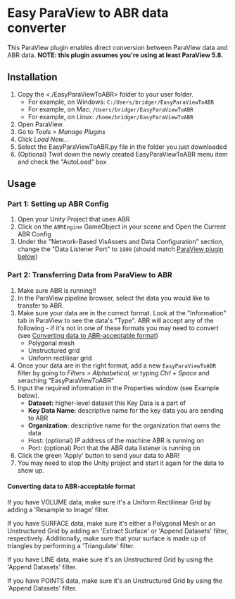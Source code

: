 # Easy ParaView to ABR data converter

This ParaView plugin enables direct conversion between ParaView data and ABR data. **NOTE: this plugin assumes you're using at least ParaView 5.8.**


## Installation

1. Copy the <./EasyParaViewToABR> folder to your user folder.
    - For example, on Windows: `C:/Users/bridger/EasyParaViewToABR`
    - For example, on Mac: `/Users/bridger/EasyParaViewToABR`
    - For example, on Linux: `/home/bridger/EasyParaViewToABR`
2. Open ParaView.
3. Go to *Tools > Manage Plugins*
4. Click *Load New...*
5. Select the EasyParaViewToABR.py file in the folder you just downloaded
6. (Optional) Twirl down the newly created EasyParaViewToABR menu item and check the "AutoLoad" box


## Usage

### Part 1: Setting up ABR Config

1. Open your Unity Project that uses ABR
2. Click on the `ABREngine` GameObject in your scene and Open the Current ABR Config
3. Under the "Network-Based VisAssets and Data Configuration" section, change the "Data Listener Port" to `1900` (should match [ParaView plugin below](#part-2-transferring-data-from-paraview-to-abr))


### Part 2: Transferring Data from ParaView to ABR

1. Make sure ABR is running!!
2. In the ParaView pipeline browser, select the data you would like to transfer to ABR.
3. Make sure your data are in the correct format. Look at the "Information" tab in ParaView to see the data's "Type". ABR will accept any of the following - if it's not in one of these formats you may need to convert (see [Converting data to ABR-acceptable format](#converting-data-to-abr-acceptable-format))
    - Polygonal mesh
    - Unstructured grid
    - Uniform rectiliear grid
4. Once your data are in the right format, add a new `EasyParaViewToABR` filter by going to *Filters > Alphabetical*, or typing *Ctrl + Space* and seraching "EasyParaViewToABR"
5. Input the required information in the Properties window (see Example below).
    - **Dataset:** higher-level dataset this Key Data is a part of
    - **Key Data Name:** descriptive name for the key data you are sending to ABR
    - **Organization:** descriptive name for the organization that owns the data
    - Host: (optional) IP address of the machine ABR is running on
    - Port: (optional) Port that the ABR data listener is running on
6. Click the green 'Apply' button to send your data to ABR!
7. You may need to stop the Unity project and start it again for the data to show up.


#### Converting data to ABR-acceptable format

If you have VOLUME data, make sure it's a Uniform Rectilinear Grid by adding a 'Resample to Image' filter.

If you have SURFACE data, make sure it's either a Polygonal Mesh or an Unstructured Grid by adding an 'Extract Surface' or 'Append Datasets' filter, respectively. Additionally, make sure that your surface is made up of triangles by performing a 'Triangulate' filter.

If you have LINE data, make sure it's an Unstructured Grid by using the 'Append Datasets' filter.

If you have POINTS data, make sure it's an Unstructured Grid by using the 'Append Datasets' filter.